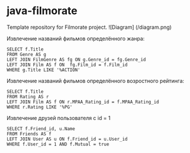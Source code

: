 # java-filmorate
Template repository for Filmorate project.
![Diagram] (/diagram.png)

Извлечение названий фильмов определённого жанра:
```
SELECT f.Title
FROM Genre AS g
LEFT JOIN FilmGenre AS fg ON g.Genre_id = fg.Genre_id
LEFT JOIN Film AS f ON  fg.Film_id = f.Film_id
WHERE g.Title LIKE '%ACTION'
```

Извлечение названий фильмов определённого возростного рейтинга:
```
SELECT f.Title
FROM Rating AS r
LEFT JOIN Film AS f ON r.MPAA_Rating_id = f.MPAA_Rating_id
WHERE r.Rating LIKE '%PG'
```

Извлечение друзей пользователя c id = 1
```
SELECT f.Friend_id, u.Name
FROM Friends AS f
LEFT JOIN User AS u ON f.Friend_id = u.User_id
WHERE f.User_id = 1 AND f.Mutual = true
```